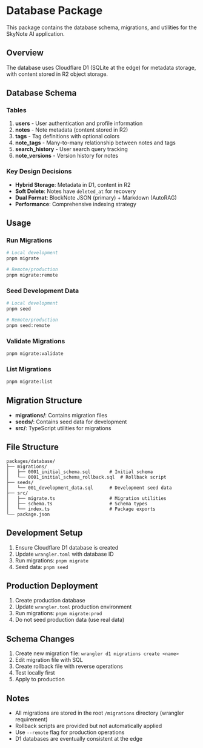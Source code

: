 # Database Package

This package contains the database schema, migrations, and utilities for the SkyNote AI application.

## Overview

The database uses Cloudflare D1 (SQLite at the edge) for metadata storage, with content stored in R2 object storage.

## Database Schema

### Tables

1. **users** - User authentication and profile information
2. **notes** - Note metadata (content stored in R2)
3. **tags** - Tag definitions with optional colors
4. **note_tags** - Many-to-many relationship between notes and tags
5. **search_history** - User search query tracking
6. **note_versions** - Version history for notes

### Key Design Decisions

- **Hybrid Storage**: Metadata in D1, content in R2
- **Soft Delete**: Notes have `deleted_at` for recovery
- **Dual Format**: BlockNote JSON (primary) + Markdown (AutoRAG)
- **Performance**: Comprehensive indexing strategy

## Usage

### Run Migrations

```bash
# Local development
pnpm migrate

# Remote/production
pnpm migrate:remote
```

### Seed Development Data

```bash
# Local development
pnpm seed

# Remote/production
pnpm seed:remote
```

### Validate Migrations

```bash
pnpm migrate:validate
```

### List Migrations

```bash
pnpm migrate:list
```

## Migration Structure

- **migrations/**: Contains migration files
- **seeds/**: Contains seed data for development
- **src/**: TypeScript utilities for migrations

## File Structure

```
packages/database/
├── migrations/
│   ├── 0001_initial_schema.sql       # Initial schema
│   └── 0001_initial_schema_rollback.sql  # Rollback script
├── seeds/
│   └── 001_development_data.sql      # Development seed data
├── src/
│   ├── migrate.ts                    # Migration utilities
│   ├── schema.ts                     # Schema types
│   └── index.ts                      # Package exports
└── package.json
```

## Development Setup

1. Ensure Cloudflare D1 database is created
2. Update `wrangler.toml` with database ID
3. Run migrations: `pnpm migrate`
4. Seed data: `pnpm seed`

## Production Deployment

1. Create production database
2. Update `wrangler.toml` production environment
3. Run migrations: `pnpm migrate:prod`
4. Do not seed production data (use real data)

## Schema Changes

1. Create new migration file: `wrangler d1 migrations create <name>`
2. Edit migration file with SQL
3. Create rollback file with reverse operations
4. Test locally first
5. Apply to production

## Notes

- All migrations are stored in the root `/migrations` directory (wrangler requirement)
- Rollback scripts are provided but not automatically applied
- Use `--remote` flag for production operations
- D1 databases are eventually consistent at the edge